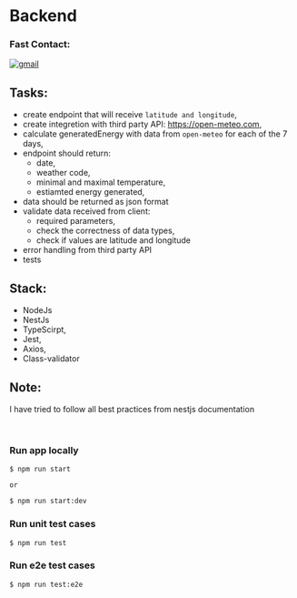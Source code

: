 # Backend

### Fast Contact: 
[![gmail](https://img.shields.io/badge/mail-D14836?style=for-the-badge&logo=Gmail&logoColor=white)](mailto:michalhaj.kontakt@gmail.com)


## Tasks:
* create endpoint that will receive `latitude and longitude`,
* create integretion with third party API: https://open-meteo.com,
* calculate generatedEnergy with data from `open-meteo` for each of the 7 days,
* endpoint should return:
  * date,
  * weather code,
  * minimal and maximal temperature,
  * estiamted energy generated,
* data should be returned as json format
* validate data received from client: 
  * required parameters,
  * check the correctness of data types,
  * check if values are latitude and longitude 
* error handling from third party API
* tests


## Stack:
 - NodeJs
 - NestJs
 - TypeScirpt,
 - Jest,
 - Axios,
 - Class-validator

## Note:
I have tried to follow all best practices from nestjs documentation

<br />

### Run app locally
```shell
$ npm run start

or 

$ npm run start:dev
```
### Run unit test cases
```shell
$ npm run test
```

### Run e2e test cases
```shell
$ npm run test:e2e
```